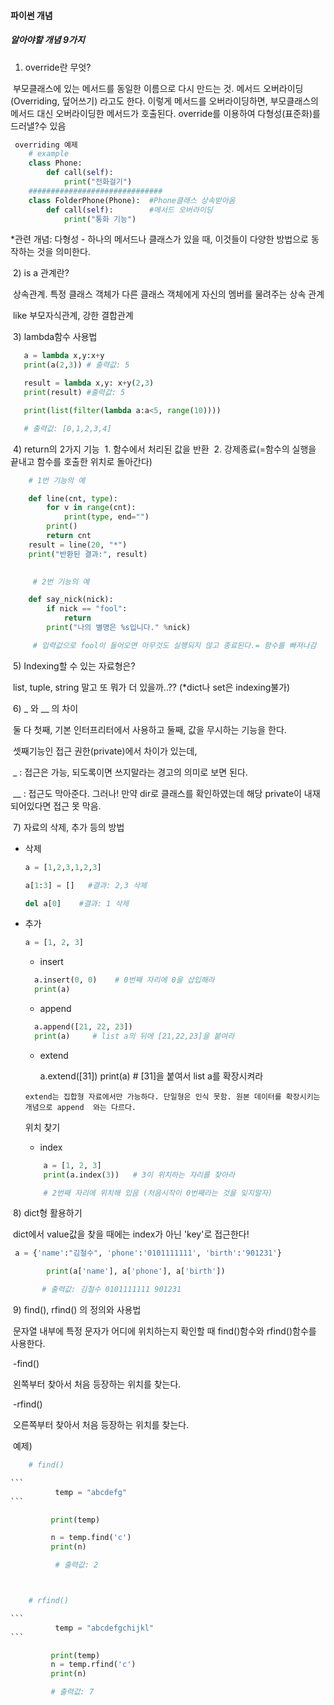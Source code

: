 #### 파이썬 개념

##### 알아야할 개념 9가지

  1) override란 무엇?

​         부모클래스에 있는 메서드를 동일한 이름으로 다시 만드는 것. 메서드 오버라이딩(Overriding, 덮어쓰기) 라고도 한다. 이렇게 메서드를 오버라이딩하면, 부모클래스의 메서드 대신 오버라이딩한 메서드가 호출된다. override를 이용하여 다형성(표준화)를 드러낼?수 있음

```python
 overriding 예제
    # example
    class Phone:
        def call(self):
            print("전화걸기")
    ##############################
    class FolderPhone(Phone):  #Phone클래스 상속받아옴
        def call(self):        #메서드 오버라이딩
            print("통화 기능")
```

  *관련 개념: 다형성 - 하나의 메서드나 클래스가 있을 때, 이것들이 다양한 방법으로 동작하는 것을 의미한다.



​     2) is a 관계란?

​         상속관계. 특정 클래스 객체가 다른 클래스 객체에게 자신의 멤버를 물려주는 상속 관계

​        like 부모자식관계, 강한 결합관계 

​    3) lambda함수 사용법

```python
   a = lambda x,y:x+y
   print(a(2,3)) # 출력값: 5

   result = lambda x,y: x+y(2,3)
   print(result) #출력값: 5

   print(list(filter(lambda a:a<5, range(10))))

   # 출력값: [0,1,2,3,4]
```



​    4) return의 2가지 기능
​             1. 함수에서 처리된 값을 반환
​             2.  강제종료(=함수의 실행을 끝내고 함수를 호출한 위치로 돌아간다)

```python
    # 1번 기능의 예

​    def line(cnt, type):                 
​        for v in range(cnt):
​            print(type, end="")
​        print()
​        return cnt
​    result = line(20, "*")    
​    print("반환된 결과:", result)
​    

     # 2번 기능의 예

​    def say_nick(nick):
​        if nick == "fool":
​            return
​        print("나의 별명은 %s입니다." %nick)

     # 입력값으로 fool이 들어오면 아무것도 실행되지 않고 종료된다.= 함수를 빠져나감
```

   

​     5) Indexing할 수 있는 자료형은?

​          list, tuple, string 말고 또 뭐가 더 있을까..??  (*dict나 set은 indexing불가)



​     6) _ 와 __ 의 차이

​       둘 다 첫째, 기본 인터프리터에서 사용하고  둘째, 값을 무시하는 기능을 한다.

​       셋째기능인 접근 권한(private)에서 차이가 있는데,

​       _ : 접근은 가능, 되도록이면 쓰지말라는 경고의 의미로 보면 된다.

​       __ : 접근도 막아준다. 그러나! 만약 dir로 클래스를 확인하였는데 해당 private이 내재되어있다면 접근 못 막음.



​     7) 자료의 삭제, 추가 등의 방법

   - 삭제

     ```python
     a = [1,2,3,1,2,3]
     
     a[1:3] = []   #결과: 2,3 삭제
     
     del a[0]    #결과: 1 삭제
     ```

     

- 추가

  ```python
  a = [1, 2, 3]
  ```

  - insert

  ```python
    a.insert(0, 0)    # 0번째 자리에 0을 삽입해라
    print(a)
  ```

  - append

  ```python
    a.append([21, 22, 23])
    print(a)     # list a의 뒤에 [21,22,23]을 붙여라
  ```

  - extend

    a.extend([31])
    print(a)    # [31]을 붙여서 list a를 확장시켜라

  ```
  extend는 집합형 자료에서만 가능하다. 단일형은 인식 못함. 원본 데이터를 확장시키는 개념으로 append  와는 다르다.
  ```

  

  위치 찾기

  - index

  ```python
      a = [1, 2, 3]
      print(a.index(3))   # 3이 위치하는 자리를 찾아라
  
      # 2번째 자리에 위치해 있음 (처음시작이 0번째라는 것을 잊지말자)
  ```

  

​     8)  dict형 활용하기

​       dict에서 value값을 찾을 때에는 index가 아닌 'key'로 접근한다!

```python
 a = {'name':"김철수", 'phone':'0101111111', 'birth':'901231'}

​        print(a['name'], a['phone'], a['birth']) 

​       # 출력값: 김철수 0101111111 901231
```



​    9) find(), rfind() 의 정의와 사용법

​        문자열 내부에 특정 문자가 어디에 위치하는지 확인할 때 find()함수와 rfind()함수를 사용한다.

​        -find()

​           왼쪽부터 찾아서 처음 등장하는 위치를 찾는다.

​        -rfind()

​           오른쪽부터 찾아서 처음 등장하는 위치를 찾는다.



​        예제)

~~~python
    # find()

```
          temp = "abcdefg"
```

​         print(temp)

​         n = temp.find('c')
​         print(n)

          # 출력값: 2



​    # rfind()

```
          temp = "abcdefgchijkl"
```

​         print(temp)
​         n = temp.rfind('c')
​         print(n)

​         # 출력값: 7
~~~

